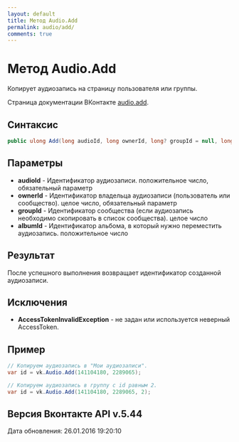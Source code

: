 ```yaml
---
layout: default
title: Метод Audio.Add
permalink: audio/add/
comments: true
---
```

# Метод Audio.Add
Копирует аудиозапись на страницу пользователя или группы.

Страница документации ВКонтакте [audio.add](https://vk.com/dev/audio.add).

## Синтаксис
``` csharp
public ulong Add(long audioId, long ownerId, long? groupId = null, long? albumId = null)
```

## Параметры
+ **audioId** - Идентификатор аудиозаписи. положительное число, обязательный параметр
+ **ownerId** - Идентификатор владельца аудиозаписи (пользователь или сообщество). целое число, обязательный параметр
+ **groupId** - Идентификатор сообщества (если аудиозапись необходимо скопировать в список сообщества). целое число
+ **albumId** - Идентификатор альбома, в который нужно переместить аудиозапись. положительное число

## Результат
После успешного выполнения  возвращает идентификатор созданной аудиозаписи.

## Исключения
+ **AccessTokenInvalidException** - не задан или используется неверный AccessToken.

## Пример
```csharp
// Копируем аудиозапись в "Мои аудиозаписи".
var id = vk.Audio.Add(141104180, 2289065);

// Копируем аудиозапись в группу с id равным 2.
var id = vk.Audio.Add(141104180, 2289065, 2);
```

## Версия Вконтакте API v.5.44
Дата обновления: 26.01.2016 19:20:10
